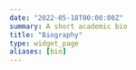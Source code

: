 ```yaml
---
date: "2022-05-18T00:00:00Z"
summary: A short academic bio
title: "Biography"
type: widget_page
aliases: [bio]
---
```

